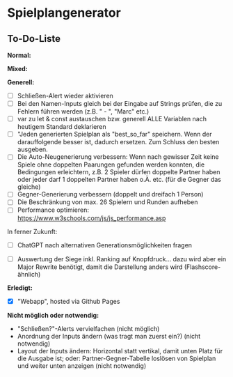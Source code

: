 # Spielplangenerator
## To-Do-Liste

**Normal:**


**Mixed:**


**Generell:**
- [ ] Schließen-Alert wieder aktivieren
- [ ] Bei den Namen-Inputs gleich bei der Eingabe auf Strings prüfen, die zu Fehlern führen werden (z.B. " - ", "Marc" etc.)
- [ ] var zu let & const austauschen bzw. generell ALLE Variablen nach heutigem Standard deklarieren
- [ ] "Jeden generierten Spielplan als "best_so_far" speichern. Wenn der darauffolgende besser ist, dadurch ersetzen. Zum Schluss den besten ausgeben.
- [ ] Die Auto-Neugenerierung verbessern: Wenn nach gewisser Zeit keine Spiele ohne doppelten Paarungen gefunden werden konnten, die Bedingungen erleichtern, z.B. 2 Spieler dürfen doppelte Partner haben oder jeder darf 1 doppelten Partner haben o.Ä. etc. (für die Gegner das gleiche)
- [ ] Gegner-Generierung verbessern (doppelt und dreifach 1 Person)
- [ ] Die Beschränkung von max. 26 Spielern und Runden aufheben
- [ ] Performance optimieren: https://www.w3schools.com/js/js_performance.asp

In ferner Zukunft:
- [ ] ChatGPT nach alternativen Generationsmöglichkeiten fragen
- [ ] Auswertung der Siege inkl. Ranking auf Knopfdruck... dazu wird aber ein Major Rewrite benötigt, damit die Darstellung anders wird (Flashscore-ähnlich)


**Erledigt:**
- [x] "Webapp", hosted via Github Pages


**Nicht möglich oder notwendig:**
- "Schließen?"-Alerts vervielfachen (nicht möglich)
- Anordnung der Inputs ändern (was tragt man zuerst ein?) (nicht notwendig)
- Layout der Inputs ändern: Horizontal statt vertikal, damit unten Platz für die Ausgabe ist; oder: Partner-Gegner-Tabelle loslösen von Spielplan und weiter unten anzeigen (nicht notwendig)